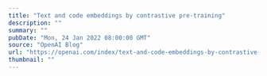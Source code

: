 ```yaml
---
title: "Text and code embeddings by contrastive pre-training"
description: ""
summary: ""
pubDate: "Mon, 24 Jan 2022 08:00:00 GMT"
source: "OpenAI Blog"
url: "https://openai.com/index/text-and-code-embeddings-by-contrastive-pre-training"
thumbnail: ""
---
```


